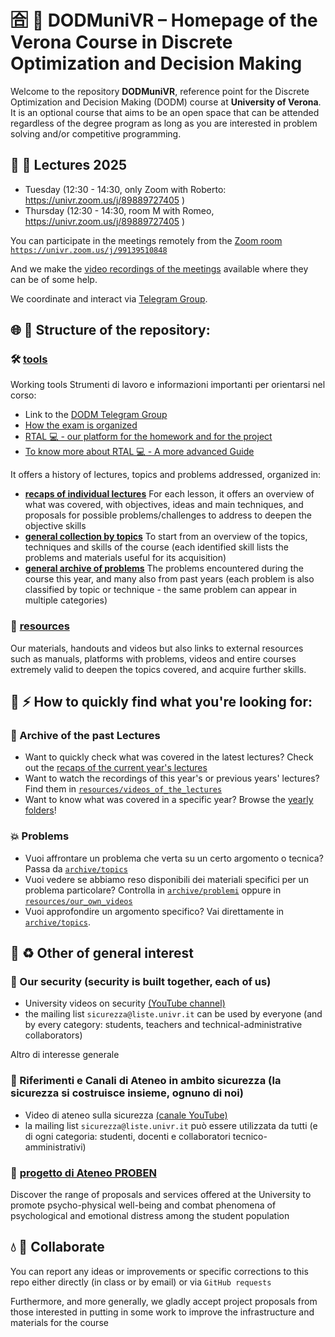 # 🈴 🎒 DODMuniVR – Homepage of the Verona Course in Discrete Optimization and Decision Making

Welcome to the repository **DODMuniVR**, reference point for the Discrete Optimization and Decision Making (DODM) course at **University of Verona**. It is an optional course that aims to be an open space that can be attended regardless of the degree program as long as you are interested in problem solving and/or competitive programming.

## 🍵 👀 Lectures 2025

  - Tuesday (12:30 - 14:30, only Zoom with Roberto: https://univr.zoom.us/j/89889727405 )
  - Thursday (12:30 - 14:30, room M with Romeo, https://univr.zoom.us/j/89889727405 )

You can participate in the meetings remotely from the [Zoom room `https://univr.zoom.us/j/99139510848`](https://univr.zoom.us/j/99139510848)

And we make the [video recordings of the meetings](https://univr.cloud.panopto.eu/Panopto/Pages/Sessions/List.aspx?folderID=398f0a42-ab4c-4297-9712-b29c00b9f367) available where they can be of some help.


We coordinate and interact via [Telegram Group](https://t.me/DiscreteOptimization).


## 🌐 🚀 Structure of the repository:

### 🛠️ [tools](tools/)
Working tools Strumenti di lavoro e informazioni importanti per orientarsi nel corso:

- Link to the [DODM Telegram Group](https://t.me/DiscreteOptimization)
- [How the exam is organized](exams/DODM_exam_and_topics_list_2025.pdf)
- [RTAL 💻 - our platform for the homework and for the project](tools/)
- [To know more about RTAL 💻 - A more advanced Guide](tools/IT_the-TALight-Problem-Solver-Tutorial1-internet-server.md💻)

It offers a history of lectures, topics and problems addressed, organized in:
- **[recaps of individual lectures](archive/lectures/)**
For each lesson, it offers an overview of what was covered, with objectives, ideas and main techniques, and proposals for possible problems/challenges to address to deepen the objective skills
- **[general collection by topics](archive/topics/)**
To start from an overview of the topics, techniques and skills of the course (each identified skill lists the problems and materials useful for its acquisition)
- **[general archive of problems](archive/problems/)** 
The problems encountered during the course this year, and many also from past years (each problem is also classified by topic or technique - the same problem can appear in multiple categories)

### 💍 [resources](resources/)  
  Our materials, handouts and videos but also links to external resources such as manuals, platforms with problems, videos and entire courses extremely valid to deepen the topics covered, and acquire further skills.

## 🔎 ⚡ How to quickly find what you're looking for: 

### 📓 Archive of the past Lectures
- Want to quickly check what was covered in the latest lectures? Check out the [recaps of the current year's lectures](archive/lectures/2025/)
- Want to watch the recordings of this year's or previous years' lectures? Find them in [`resources/videos_of_the_lectures`](resources/videos_of_the_lectures)
- Want to know what was covered in a specific year? Browse the [yearly folders](archive/lectures/)!

### 💥 Problems
- Vuoi affrontare un problema che verta su un certo argomento o tecnica? Passa da [`archive/topics`](archive/topics/)
- Vuoi vedere se abbiamo reso disponibili dei materiali specifici per un problema particolare? Controlla in [`archive/problemi`](archive/problemi/) oppure in [`resources/our_own_videos`](resources/our_own_videos)
- Vuoi approfondire un argomento specifico? Vai direttamente in [`archive/topics`](archive/topics/).


## 📯 ♻️  Other of general interest

### 🚨 Our security (security is built together, each of us)

- University videos on security [(YouTube channel)](https://www.youtube.com/watch?v=Y66P9Y8GFkA)
- the mailing list `sicurezza@liste.univr.it` can be used by everyone (and by every category: students, teachers and technical-administrative collaborators)

Altro di interesse generale

### 🚨 Riferimenti e Canali di Ateneo in ambito sicurezza (la sicurezza si costruisce insieme, ognuno di noi)
- Video di ateneo sulla sicurezza [(canale YouTube)](https://www.youtube.com/watch?v=Y66P9Y8GFkA)
- la mailing list `sicurezza@liste.univr.it` può essere utilizzata da tutti (e di ogni categoria: studenti, docenti e collaboratori tecnico-amministrativi)

### 🌱 [progetto di Ateneo PROBEN](tools/stuff/progetto_PROBEN/)
  Discover the range of proposals and services offered at the University to promote psycho-physical well-being and combat phenomena of psychological and emotional distress among the student population


## 💧 💯 Collaborate

You can report any ideas or improvements or specific corrections to this repo either directly (in class or by email) or via `GitHub requests`

Furthermore, and more generally, we gladly accept project proposals from those interested in putting in some work to improve the infrastructure and materials for the course
